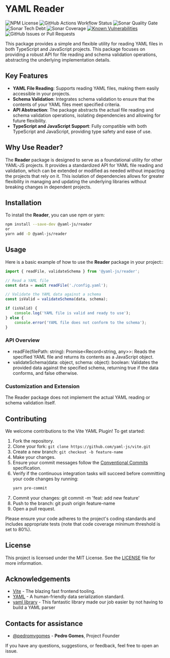 # YAML Reader

![NPM License](https://img.shields.io/npm/l/%40yaml-js%2Freader)
![GitHub Actions Workflow Status](https://img.shields.io/github/actions/workflow/status/yaml-js/reader/build.yml)
![Sonar Quality Gate](https://img.shields.io/sonar/quality_gate/org.yaml-js.reader?server=https%3A%2F%2Fsonarcloud.io)
![Sonar Tech Debt](https://img.shields.io/sonar/tech_debt/org.yaml-js.reader?server=https%3A%2F%2Fsonarcloud.io)
![Sonar Coverage](https://img.shields.io/sonar/coverage/org.yaml-js.reader?server=https%3A%2F%2Fsonarcloud.io)
[![Known Vulnerabilities](https://snyk.io/test/github/yaml-js/reader/badge.svg)](https://snyk.io/test/github/yaml-js/reader/)
![GitHub Issues or Pull Requests](https://img.shields.io/github/issues/yaml-js/reader)

This package provides a simple and flexible utility for reading YAML files in both TypeScript and JavaScript projects. This package focuses on providing a robust API for file reading and schema validation operations, abstracting the underlying implementation details.

## Key Features

- **YAML File Reading**: Supports reading YAML files, making them easily accessible in your projects.
- **Schema Validation**: Integrates schema validation to ensure that the contents of your YAML files meet specified criteria.
- **API Abstraction**: The package abstracts the actual file reading and schema validation operations, isolating dependencies and allowing for future flexibility.
- **TypeScript and JavaScript Support**: Fully compatible with both TypeScript and JavaScript, providing type safety and ease of use.


## Why Use Reader?

The **Reader** package is designed to serve as a foundational utility for other YAML-JS projects. It provides a standardized API for YAML file reading and validation, which can be extended or modified as needed without impacting the projects that rely on it. This isolation of dependencies allows for greater flexibility in managing and updating the underlying libraries without breaking changes in dependent projects.

## Installation
To install the **Reader**, you can use npm or yarn:

```bash
npm install --save-dev @yaml-js/reader
or
yarn add -D @yaml-js/reader
```

## Usage
Here is a basic example of how to use the **Reader** package in your project::

```javascript
import { readFile, validateSchema } from '@yaml-js/reader';

// Read a YAML file
const data = await readFile('./config.yaml');

// Validate the YAML data against a schema
const isValid = validateSchema(data, schema);

if (isValid) {
    console.log('YAML file is valid and ready to use');
} else {
    console.error('YAML file does not conform to the schema');
}
```


### API Overview

- readFile(filePath: string): Promise<Record<string, any>>: Reads the specified YAML file and returns its contents as a JavaScript object.
- validateSchema(data: object, schema: object): boolean: Validates the provided data against the specified schema, returning true if the data conforms, and false otherwise.

### Customization and Extension

The Reader package does not implement the actual YAML reading or schema validation itself.

## Contributing

We welcome contributions to the Vite YAML Plugin! To get started:

1. Fork the repository.
2. Clone your fork: `git clone https://github.com/yaml-js/vite.git`
3. Create a new branch: `git checkout -b feature-name`
4. Make your changes.
5. Ensure your commit messages follow the [Conventional Commits](https://www.conventionalcommits.org/) specification.
6. Verify if the continuous integration tasks will succeed before committing your code changes by running:
   ```bash
   yarn pre-commit
   ```
7. Commit your changes: git commit -m 'feat: add new feature'
8. Push to the branch: git push origin feature-name
9. Open a pull request.

Please ensure your code adheres to the project's coding standards and includes appropriate tests (note that code coverage minimum threshold is set to 80%).

## License
This project is licensed under the MIT License. See the [LICENSE](/LICENSE) file for more information.

## Acknowledgements
* [Vite](https://vitejs.dev/) - The blazing fast frontend tooling.
* [YAML](https://yaml.org/) - A human-friendly data serialization standard.
* [yaml library](github.com/eemeli/yaml) - This fantastic library made our job easier by not having to build a YAML parser

## Contacts for assistance
- [@pedromvgomes](https://github.com/pedromvgomes) - **Pedro Gomes**, Project Founder


If you have any questions, suggestions, or feedback, feel free to open an issue.
